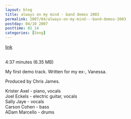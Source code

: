 ```yaml
---
layout: blog
title: always on my mind - band demos 2003
permalink: 2007/04/always-on-my-mind---band-demos-2003
postday: 04/10 2007
posttime: 02_14
categories: [Song]
---
```


<a href="http://kristeraxel.com/media/vault/01alwaysonmymind.mp3">link</a>

<br />4:37 minutes (6.35 MB)<p>My first demo track. Written for my ex-, Vanessa.</p>
<p>Produced by Chris James.</p>
<p>Krister Axel - piano, vocals<br />
Joel Eckels - electric guitar, vocals<br />
Sally Jaye - vocals<br />
Carson Cohen - bass<br />
ADam Marcello - drums</p>
